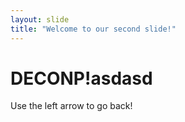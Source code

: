 ```yaml
---
layout: slide
title: "Welcome to our second slide!"
---
```

# DECONP!asdasd
Use the left arrow to go back!